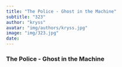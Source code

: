 ```yaml
---
title: "The Police - Ghost in the Machine"
subtitle: "323"
author: "kryss"
avatar: "img/authors/kryss.jpg"
image: "img/323.jpg"
date:
---
```


### The Police - Ghost in the Machine
